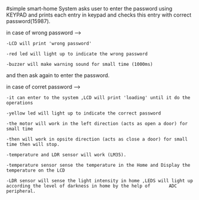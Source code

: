 #simple smart-home
System asks user to enter the password using KEYPAD and prints each entry in keypad and checks this entry with correct password(15987).

in case of wrong password -->

    -LCD will print 'wrong password'
    
    -red led will light up to indicate the wrong password 
    
    -buzzer will make warning sound for small time (1000ms)
    
and then ask again to enter the password.

in case of corret password -->

    -it can enter to the system ,LCD will print 'loading' until it do the operations
    
    -yellow led will light up to indicate the correct password  
    
    -the motor will work in the left direction (acts as open a door) for small time
    
    -then will work in opsite direction (acts as close a door) for small time then will stop.
    
    -temperature and LDR sensor will work (LM35).
    
    -temperature sensor sense the temperature in the Home and Display the temperature on the LCD 
    
    -LDR sensor will sense the light intensity in home ,LEDS will light up according the level of darkness in home by the help of       ADC peripheral.
